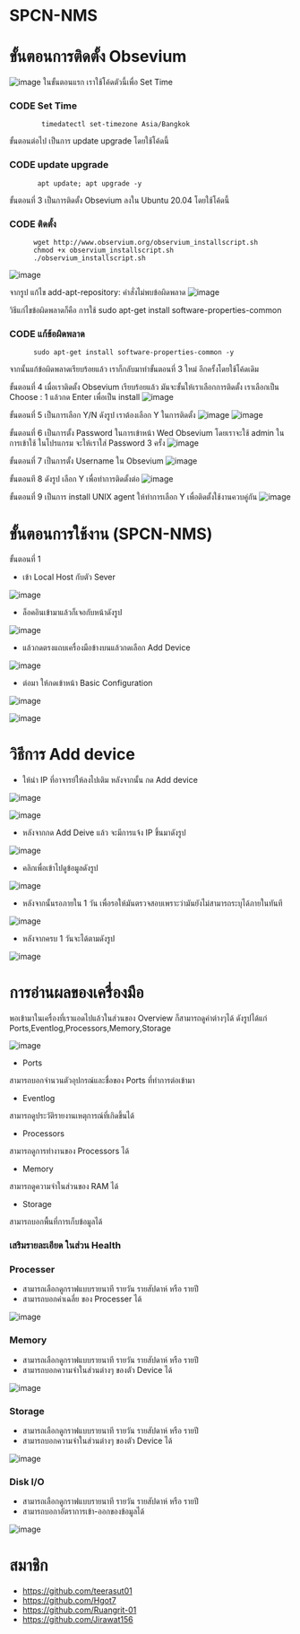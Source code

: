 # SPCN-NMS
# ขั้นตอนการติดตั้ง Obsevium
![image](https://user-images.githubusercontent.com/119155285/210497288-4df9f0f4-938b-4dae-b0d4-69c5c070b798.png)
ในขั้นตอนแรก เราใช้โค้ดตัวนี้เพื่อ Set Time
### CODE Set Time
            timedatectl set-timezone Asia/Bangkok

ขั้นตอนต่อไป เป็นการ update upgrade โดยใช้โค้ดนี้
### CODE update upgrade
           apt update; apt upgrade -y
           
ขั้นตอนที่ 3 เป็นการติดตั้ง Obsevium ลงใน Ubuntu 20.04 โดยใช้โค้ดนี้ 
### CODE ติดตั้ง
          wget http://www.observium.org/observium_installscript.sh
          chmod +x observium_installscript.sh
          ./observium_installscript.sh
        
![image](https://user-images.githubusercontent.com/119155285/210498861-de237099-84a0-4a5d-b632-ce079294aad0.png)

จากรูป แก้ไข add-apt-repository: คําสั่งไม่พบข้อผิดพลาด
  ![image](https://user-images.githubusercontent.com/119155285/210499130-0e172638-3a8a-471e-a744-1bda597af26a.png)

วิธีแก่ไขข้อผิดพลาดก็คือ การใช้ sudo apt-get install software-properties-common
### CODE  แก้ข้อผิดพลาด
          sudo apt-get install software-properties-common -y
          
จากนั้นแก้ข้อผิดพลาดเรียบร้อยแล้ว เราก็กลับมาทำขั้นตอนที่ 3 ใหม่ อีกครั้งโดยใช้โค้ดเดิม

ขั้นตอนที่ 4 เมื่อเราติดตั้ง Obsevium เรียบร้อยแล้ว มันจะขั้นให้เราเลือกการติดตั้ง เราเลือกเป็น Choose : 1 แล้วกด Enter เพื่อเป็น install 
![image](https://user-images.githubusercontent.com/119155285/210499764-91d18a5b-3fc6-4be6-872b-d891cb8cd3b8.png)

ขั้นตอนที่ 5 เป็นการเลือก Y/N ดังรูป เราต้องเลือก Y ในการติดตั้ง
![image](https://user-images.githubusercontent.com/119155285/210500031-463189ce-5cc8-4d03-88e9-056896ee80cb.png)
![image](https://user-images.githubusercontent.com/119155285/210500064-29a78df5-526c-45c2-be8c-6b22f910d6e2.png)

ขั้นตอนที่ 6 เป็นการตั้ง Password ในการเข้าหน้า Wed Obsevium โดยเราจะใช้ admin ในการเข้าใช้ ในโปรแกรม จะให้เราใส่ Password 3 ครั้ง
![image](https://user-images.githubusercontent.com/119155285/210500690-dff218a5-b6f6-40c1-a654-a4bdcdfc4907.png)

ขั้นตอนที่ 7 เป็นการตั้ง Username ใน Obsevium
![image](https://user-images.githubusercontent.com/119155285/210505941-39615174-020c-4937-b978-99fdbb3fe9bc.png)

ขั้นตอนที 8 ดังรูป เลือก Y เพื่อทำการติดตั้งต่อ
![image](https://user-images.githubusercontent.com/119155285/210503389-8c5463ef-2ffc-4fda-aa19-599c63c24e0d.png)

ขั้นตอนที่ 9 เป็นการ install UNIX agent ให้ทำการเลือก Y เพื่อติดตั้งใช้งานควบคู่กัน
![image](https://user-images.githubusercontent.com/119155285/210503716-30cd4f0e-d762-4877-8fdf-a44710ee8977.png)

# ขั้นตอนการใช้งาน (SPCN-NMS)

ขั้นตอนที่ 1
 
- เข้า Local Host กับตัว Sever 

![image](https://user-images.githubusercontent.com/117635686/210507928-41fc3f3a-35a5-43e7-9b21-079cd419e863.png)

- ล็อคอินเข้ามาแล้วก็เจอกับหน้าดังรูป

![image](https://user-images.githubusercontent.com/117635686/210508426-e99621b6-9c61-457d-acb5-a428c9a86c82.png)

- แล้วกดตรงแถบเครื่องมือข้างบนแล้วกดเลือก Add Device

![image](https://user-images.githubusercontent.com/117635686/210508646-14af7521-8bc7-4178-b625-3720085bb463.png)

- ต่อมา ให้กดเข้าหน้า Basic Configuration

![image](https://user-images.githubusercontent.com/117635686/210508835-4a5cea6f-70bc-45ac-8cec-a729fed27930.png)

![image](https://user-images.githubusercontent.com/117635686/210509070-3d1be511-615b-43dd-8ffa-6d0ec4d8aa69.png)
# วิธีการ Add device

- ให้นำ IP ที่อาจารย์ให้ลงไปเติม หลังจากนั้น กด Add device

![image](https://user-images.githubusercontent.com/117635686/210510698-7ef57202-1af9-4b51-ac2a-c5c8425c1f5f.png)

![image](https://user-images.githubusercontent.com/117635686/210509352-650adbf0-f093-46f5-9a69-afb2e6f61b5b.png)

- หลังจากกด Add Deive แล้ว จะมีการแจ้ง IP ขึ้นมาดังรูป

![image](https://user-images.githubusercontent.com/117635686/210509660-2eb636d3-6413-4001-ab0e-24a5ba4e69dd.png)

- คลิกเพื่อเข้าไปดูข้อมูลดังรูป

![image](https://user-images.githubusercontent.com/117635686/210509885-a554c116-a047-4f17-a86b-577347304cd6.png)

- หลังจากนั้นรอภายใน 1 วัน เพื่อรอให้มันตรวจสอบเพราะว่ามันยังไม่สามารถระบุได้ภายในทันที

![image](https://user-images.githubusercontent.com/117635686/210510186-b2e6c0e1-8da1-44c5-b49f-6e372c28d0d9.png)

- หลังจากครบ 1 วันจะได้ตามดังรูป

![image](https://user-images.githubusercontent.com/117635686/210831155-fe086e22-ff10-48b7-9a4a-63564325947c.png)

# การอ่านผลของเครื่องมือ

พอเข้ามาในเครื่องที่เราแอดไปแล้วในส่วนของ Overview ก็สามารถดูค่าต่างๆได้ ดังรูปได้แก่ Ports,Eventlog,Processors,Memory,Storage

![image](https://user-images.githubusercontent.com/117635686/210832336-4e51b4ae-28f8-4dc7-9149-54a9ee42dd31.png)

  - Ports

สามารถบอกจำนวนตัวอุปกรณ์และชื่อของ Ports ที่ทำการต่อเข้ามา  
  
  - Eventlog

สามารถดูประวัติรายงานเหตุการณ์ที่เกิดขึ้นได้

  - Processors

สามารถดูการทำงานของ Processors ได้
 
  - Memory

สามารถดูความจำในส่วนของ RAM ได้

  - Storage

สามารถบอกพื้นที่การเก็บข้อมูลได้ 

### เสริมรายละเอียด ในส่วน Health
### Processer
- สามารถเลือกดูกราฟแบบรายนาที รายวัน รายสัปดาห์ หรือ รายปี
- สามารถบอกค่าเฉลี่ย ของ Processer ได้ 

![image](https://user-images.githubusercontent.com/119155285/211134261-0bbb65af-f49b-488e-a060-51ca33b11ce9.png)

### Memory
- สามารถเลือกดูกราฟแบบรายนาที รายวัน รายสัปดาห์ หรือ รายปี
- สามารถบอกความจำในส่วนต่างๆ ของตัว Device ได้ 

![image](https://user-images.githubusercontent.com/119155285/211134469-a652e9d7-8773-43db-b0e1-e7409eb5cc7e.png)

### Storage
- สามารถเลือกดูกราฟแบบรายนาที รายวัน รายสัปดาห์ หรือ รายปี
- สามารถบอกความจำในส่วนต่างๆ ของตัว Device ได้ 

![image](https://user-images.githubusercontent.com/119155285/211134574-fa2284b3-2c3d-4973-b49d-1e28a5edac55.png)

### Disk I/O
- สามารถเลือกดูกราฟแบบรายนาที รายวัน รายสัปดาห์ หรือ รายปี
- สามารถบอกาอัตราการเข้า-ออกของข้อมูลได้ 

![image](https://user-images.githubusercontent.com/119155285/211134615-1cf2c681-fecc-48fb-88b6-671521490a34.png)

# สมาชิก
- https://github.com/teerasut01
- https://github.com/Hgot7
- https://github.com/Ruangrit-01
- https://github.com/Jirawat156




